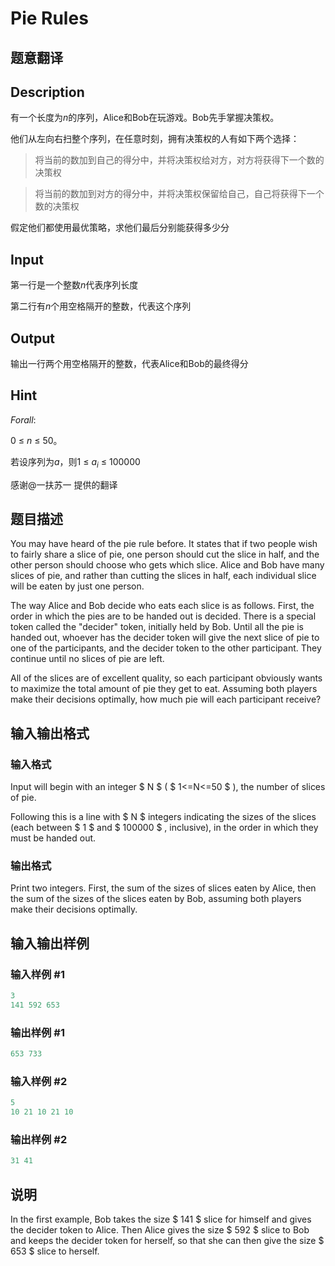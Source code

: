 # Pie Rules

## 题意翻译

## Description

有一个长度为$n$的序列，Alice和Bob在玩游戏。Bob先手掌握决策权。

他们从左向右扫整个序列，在任意时刻，拥有决策权的人有如下两个选择：

>将当前的数加到自己的得分中，并将决策权给对方，对方将获得下一个数的决策权

>将当前的数加到对方的得分中，并将决策权保留给自己，自己将获得下一个数的决策权

假定他们都使用最优策略，求他们最后分别能获得多少分

## Input

第一行是一个整数$n$代表序列长度

第二行有$n$个用空格隔开的整数，代表这个序列

## Output

输出一行两个用空格隔开的整数，代表Alice和Bob的最终得分

## Hint

$Forall:$

$0~\leq~n~\leq~50$。

若设序列为$a$，则$1~\leq~a_i~\leq~100000$

感谢@一扶苏一 提供的翻译

## 题目描述

You may have heard of the pie rule before. It states that if two people wish to fairly share a slice of pie, one person should cut the slice in half, and the other person should choose who gets which slice. Alice and Bob have many slices of pie, and rather than cutting the slices in half, each individual slice will be eaten by just one person.

The way Alice and Bob decide who eats each slice is as follows. First, the order in which the pies are to be handed out is decided. There is a special token called the "decider" token, initially held by Bob. Until all the pie is handed out, whoever has the decider token will give the next slice of pie to one of the participants, and the decider token to the other participant. They continue until no slices of pie are left.

All of the slices are of excellent quality, so each participant obviously wants to maximize the total amount of pie they get to eat. Assuming both players make their decisions optimally, how much pie will each participant receive?

## 输入输出格式

### 输入格式

Input will begin with an integer $ N $ ( $ 1<=N<=50 $ ), the number of slices of pie.

Following this is a line with $ N $ integers indicating the sizes of the slices (each between $ 1 $ and $ 100000 $ , inclusive), in the order in which they must be handed out.

### 输出格式

Print two integers. First, the sum of the sizes of slices eaten by Alice, then the sum of the sizes of the slices eaten by Bob, assuming both players make their decisions optimally.

## 输入输出样例

### 输入样例 #1

```cpp
3
141 592 653

```
### 输出样例 #1

```cpp
653 733

```
### 输入样例 #2

```cpp
5
10 21 10 21 10

```
### 输出样例 #2

```cpp
31 41

```
## 说明

In the first example, Bob takes the size $ 141 $ slice for himself and gives the decider token to Alice. Then Alice gives the size $ 592 $ slice to Bob and keeps the decider token for herself, so that she can then give the size $ 653 $ slice to herself.

